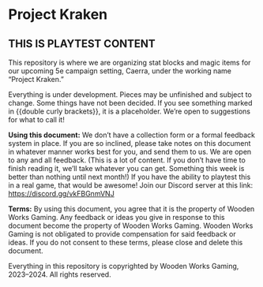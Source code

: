 # Project Kraken

## THIS IS PLAYTEST CONTENT

This repository is where we are organizing stat blocks and magic items for our upcoming 5e campaign setting, Caerra, under the working name “Project Kraken.”

Everything is under development. Pieces may be unfinished and subject to change. Some things have not been decided. If you see something marked in {{double curly brackets}}, it is a placeholder. We’re open to suggestions for what to call it!

**Using this document:** We don’t have a collection form or a formal feedback system in place. If you are so inclined, please take notes on this document in whatever manner works best for you, and send them to us. We are open to any and all feedback. (This is a lot of content. If you don’t have time to finish reading it, we’ll take whatever you can get. Something this week is better than nothing until next month!) If you have the ability to playtest this in a real game, that would be awesome! Join our Discord server at this link: https://discord.gg/vkFBGnmVNJ

**Terms:** By using this document, you agree that it is the property of Wooden Works Gaming. Any feedback or ideas you give in response to this document become the property of Wooden Works Gaming. Wooden Works Gaming is not obligated to provide compensation for said feedback or ideas. If you do not consent to these terms, please close and delete this document.

Everything in this repository is copyrighted by Wooden Works Gaming, 2023–2024. All rights reserved.
